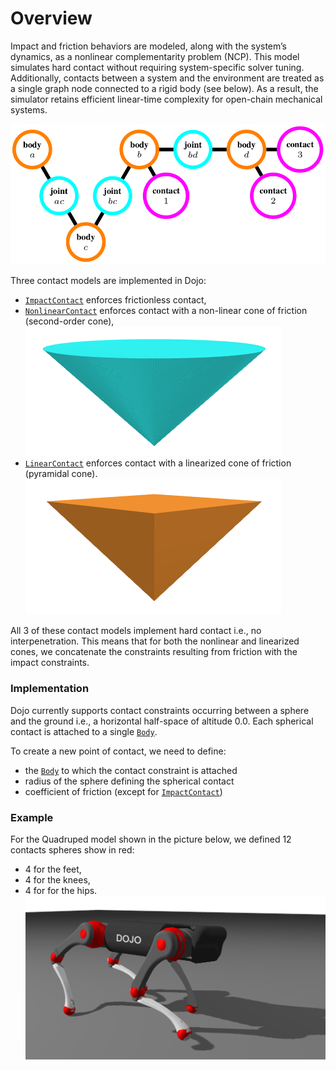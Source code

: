 # Overview

Impact and friction behaviors are modeled, along with the system’s dynamics, as a nonlinear complementarity problem (NCP). This model simulates hard contact without requiring system-specific solver tuning. Additionally, contacts between a system and the environment are treated as a single graph node connected to a rigid body (see below). As a result, the simulator retains efficient linear-time complexity for open-chain mechanical systems.

![graph](../assets/pictures/graph.png)

Three contact models are implemented in Dojo:
- [`ImpactContact`](@ref) enforces frictionless contact,
- [`NonlinearContact`](@ref) enforces contact with a non-linear cone of friction (second-order cone),
![nonlinear_cone](../assets/pictures/nonlinear_cone.png)
- [`LinearContact`](@ref) enforces contact with a linearized cone of friction (pyramidal cone).
![linearized_cone](../assets/pictures/linearized_cone.png)

All 3 of these contact models implement hard contact i.e., no interpenetration. This means that for both the nonlinear and linearized cones, we concatenate the constraints resulting from friction with the impact constraints.

### Implementation
Dojo currently supports contact constraints occurring between a sphere and the ground i.e., a horizontal half-space of altitude 0.0. Each spherical contact is attached to a single [`Body`](@ref).

To create a new point of contact, we need to define:
- the [`Body`](@ref) to which the contact constraint is attached
- radius of the sphere defining the spherical contact
- coefficient of friction (except for [`ImpactContact`](@ref))

### Example
For the Quadruped model shown in the picture below, we defined 12 contacts spheres show in red:
- 4 for the feet,
- 4 for the knees,
- 4 for for the hips.
![quadruped_contact](../assets/pictures/quadruped_contact.png)
